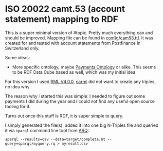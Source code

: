 # ISO 20022 camt.53 (account statement) mapping to RDF

This is a super minimal version of #topic. Pretty much everything can and should be improved. Mapping file can be found in [config/cam53.ttl](config/cam53.ttl). It was created for and tested with account statements from Postfinance in Switzerland only.

Some ideas:

* More specific ontology, maybe [Payments Ontology](https://data.gov.uk/resources/payments) or alike. This seems to be RDF Data Cube based as well, which was my initial idea

For this version I used [RML V4.0.0](https://github.com/RMLio/rmlmapper-java), [carml](https://github.com/carml/carml) did not want to create any triples, no idea why.

The reason why I started this was simple: I needed to figure out some payments I did during the year and I could not find any useful open source tooling for it.

Turns out once this stuff is RDF, it is super simple to query.

I simply generated the file(s), added it into one big N-Triples file and queried it via `sparql` command line tool from [ARQ](https://jena.apache.org/documentation/query/index.html):

```shell
sparql --results=csv --data=target/complete.nt --query=sparql/myquery.rq > myresult.csv
```


